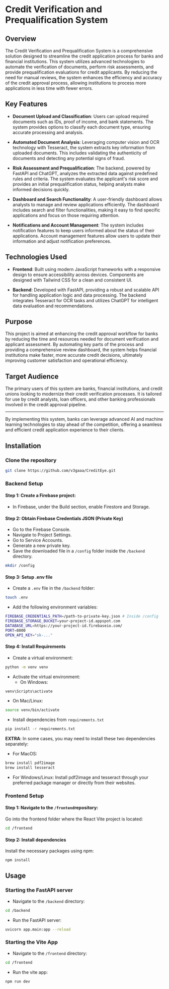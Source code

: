 # Credit Verification and Prequalification System

## Overview

The Credit Verification and Prequalification System is a comprehensive solution designed to streamline the credit application process for banks and financial institutions. This system utilizes advanced technologies to automate the verification of documents, perform risk assessments, and provide prequalification evaluations for credit applicants. By reducing the need for manual reviews, the system enhances the efficiency and accuracy of the credit approval process, allowing institutions to process more applications in less time with fewer errors.

## Key Features

- **Document Upload and Classification**: Users can upload required documents such as IDs, proof of income, and bank statements. The system provides options to classify each document type, ensuring accurate processing and analysis.

- **Automated Document Analysis**: Leveraging computer vision and OCR technology with Tesseract, the system extracts key information from uploaded documents. This includes validating the authenticity of documents and detecting any potential signs of fraud.

- **Risk Assessment and Prequalification**: The backend, powered by FastAPI and ChatGPT, analyzes the extracted data against predefined rules and criteria. The system evaluates the applicant's risk score and provides an initial prequalification status, helping analysts make informed decisions quickly.

- **Dashboard and Search Functionality**: A user-friendly dashboard allows analysts to manage and review applications efficiently. The dashboard includes search and filter functionalities, making it easy to find specific applications and focus on those requiring attention.

- **Notifications and Account Management**: The system includes notification features to keep users informed about the status of their applications. Account management features allow users to update their information and adjust notification preferences.

## Technologies Used

- **Frontend**: Built using modern JavaScript frameworks with a responsive design to ensure accessibility across devices. Components are designed with Tailwind CSS for a clean and consistent UI.
  
- **Backend**: Developed with FastAPI, providing a robust and scalable API for handling application logic and data processing. The backend integrates Tesseract for OCR tasks and utilizes ChatGPT for intelligent data evaluation and recommendations.

## Purpose

This project is aimed at enhancing the credit approval workflow for banks by reducing the time and resources needed for document verification and applicant assessment. By automating key parts of the process and providing a comprehensive review dashboard, the system helps financial institutions make faster, more accurate credit decisions, ultimately improving customer satisfaction and operational efficiency.

## Target Audience

The primary users of this system are banks, financial institutions, and credit unions looking to modernize their credit verification processes. It is tailored for use by credit analysts, loan officers, and other banking professionals involved in the credit approval pipeline.

---

By implementing this system, banks can leverage advanced AI and machine learning technologies to stay ahead of the competition, offering a seamless and efficient credit application experience to their clients.

## Installation

### Clone the repository
```bash
git clone https://github.com/v3gaaa/CreditEye.git
```

### Backend Setup
#### Step 1: Create a Firebase project:
- In Firebase, under the Build section, enable Firestore and Storage.

#### Step 2: Obtain Firebase Credentials JSON (Private Key)
- Go to the Firebase Console.
- Navigate to Project Settings.
- Go to Service Accounts.
- Generate a new private key.
- Save the downloaded file in a `/config` folder inside the `/backend` directory.
```bash
mkdir /config
```

#### Step 3: Setup .env file
- Create a `.env` file in the `/backend` folder:
```bash
touch .env
```

- Add the following environment variables:
```bash
FIREBASE_CREDENTIALS_PATH=/path-to-private-key.json # Inside /config
FIREBASE_STORAGE_BUCKET=your-project-id.appspot.com
DATABASE_URL=https://your-project-id.firebaseio.com/
PORT=8000
OPEN_API_KEY="sk-..."
```

#### Step 4: Install Requirements
- Create a virtual environment:
```bash
python -m venv venv
```

- Activate the virtual environment:
  - On Windows:
```bash
venv\Scripts\activate
```

  - On Mac/Linux:
```bash
source venv/bin/activate
```
- Install dependencies from `requirements.txt`
```bash
pip install -r requirements.txt
```

**EXTRA**: In some cases, you may need to install these two dependencies separately:
- For MacOS:
```bash
brew install pdf2image
brew install tesseract
```

- For Windows/Linux: Install pdf2image and tesseract through your preferred package manager or directly from their websites.

### Frontend Setup
#### Step 1: Navigate to the `/frontend`repository:
Go into the frontend folder where the React Vite project is located:
```bash
cd /frontend
```

#### Step 2: Install dependencies
Install the necessary packages using npm:
```bash
npm install
```


## Usage
### Starting the FastAPI server
- Navigate to the `/backend` directory:
```bash
cd /backend
```
- Run the FastAPI server:
```bash
uvicorn app.main:app --reload
```

### Starting the Vite App
- Navigate to the `/frontend` directory:
```bash
cd /frontend
```

- Run the vite app:
```bash
npm run dev
```
